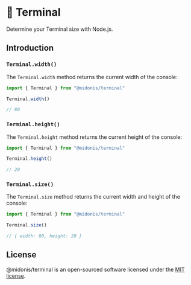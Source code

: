 # 👾 Terminal

Determine your Terminal size with Node.js.

## Introduction

### `Terminal.width()`

The `Terminal.width` method returns the current width of the console:

```ts
import { Terminal } from "@midonis/terminal"

Terminal.width()

// 80
```

### `Terminal.height()`

The `Terminal.height` method returns the current height of the console:

```ts
import { Terminal } from "@midonis/terminal"

Terminal.height()

// 20
```

### `Terminal.size()`

The `Terminal.size` method returns the current width and height of the console:

```ts
import { Terminal } from "@midonis/terminal"

Terminal.size()

// { width: 80, height: 20 }
```

## License

@midonis/terminal is an open-sourced software licensed under the [MIT license](LICENSE.md).
